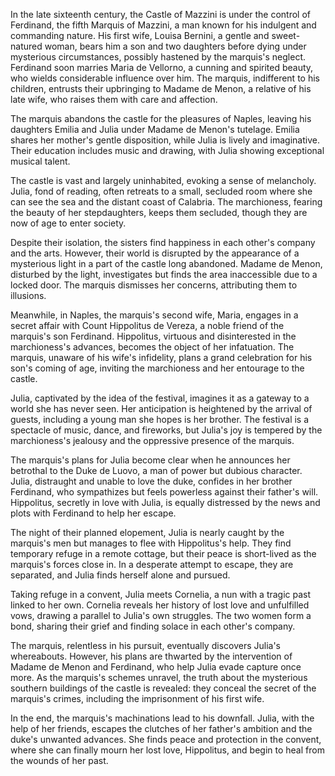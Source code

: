 In the late sixteenth century, the Castle of Mazzini is under the control of Ferdinand, the fifth Marquis of Mazzini, a man known for his indulgent and commanding nature. His first wife, Louisa Bernini, a gentle and sweet-natured woman, bears him a son and two daughters before dying under mysterious circumstances, possibly hastened by the marquis's neglect. Ferdinand soon marries Maria de Vellorno, a cunning and spirited beauty, who wields considerable influence over him. The marquis, indifferent to his children, entrusts their upbringing to Madame de Menon, a relative of his late wife, who raises them with care and affection.

The marquis abandons the castle for the pleasures of Naples, leaving his daughters Emilia and Julia under Madame de Menon's tutelage. Emilia shares her mother's gentle disposition, while Julia is lively and imaginative. Their education includes music and drawing, with Julia showing exceptional musical talent.

The castle is vast and largely uninhabited, evoking a sense of melancholy. Julia, fond of reading, often retreats to a small, secluded room where she can see the sea and the distant coast of Calabria. The marchioness, fearing the beauty of her stepdaughters, keeps them secluded, though they are now of age to enter society.

Despite their isolation, the sisters find happiness in each other's company and the arts. However, their world is disrupted by the appearance of a mysterious light in a part of the castle long abandoned. Madame de Menon, disturbed by the light, investigates but finds the area inaccessible due to a locked door. The marquis dismisses her concerns, attributing them to illusions.

Meanwhile, in Naples, the marquis's second wife, Maria, engages in a secret affair with Count Hippolitus de Vereza, a noble friend of the marquis's son Ferdinand. Hippolitus, virtuous and disinterested in the marchioness's advances, becomes the object of her infatuation. The marquis, unaware of his wife's infidelity, plans a grand celebration for his son's coming of age, inviting the marchioness and her entourage to the castle.

Julia, captivated by the idea of the festival, imagines it as a gateway to a world she has never seen. Her anticipation is heightened by the arrival of guests, including a young man she hopes is her brother. The festival is a spectacle of music, dance, and fireworks, but Julia's joy is tempered by the marchioness's jealousy and the oppressive presence of the marquis.

The marquis's plans for Julia become clear when he announces her betrothal to the Duke de Luovo, a man of power but dubious character. Julia, distraught and unable to love the duke, confides in her brother Ferdinand, who sympathizes but feels powerless against their father's will. Hippolitus, secretly in love with Julia, is equally distressed by the news and plots with Ferdinand to help her escape.

The night of their planned elopement, Julia is nearly caught by the marquis's men but manages to flee with Hippolitus's help. They find temporary refuge in a remote cottage, but their peace is short-lived as the marquis's forces close in. In a desperate attempt to escape, they are separated, and Julia finds herself alone and pursued.

Taking refuge in a convent, Julia meets Cornelia, a nun with a tragic past linked to her own. Cornelia reveals her history of lost love and unfulfilled vows, drawing a parallel to Julia's own struggles. The two women form a bond, sharing their grief and finding solace in each other's company.

The marquis, relentless in his pursuit, eventually discovers Julia's whereabouts. However, his plans are thwarted by the intervention of Madame de Menon and Ferdinand, who help Julia evade capture once more. As the marquis's schemes unravel, the truth about the mysterious southern buildings of the castle is revealed: they conceal the secret of the marquis's crimes, including the imprisonment of his first wife.

In the end, the marquis's machinations lead to his downfall. Julia, with the help of her friends, escapes the clutches of her father's ambition and the duke's unwanted advances. She finds peace and protection in the convent, where she can finally mourn her lost love, Hippolitus, and begin to heal from the wounds of her past.